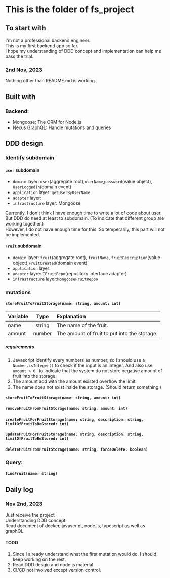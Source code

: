 # This is the folder of fs_project

## To start with
I'm not a professional backend engineer.<br>
This is my first backend app so far.<br>
I hope my understanding of DDD concept and implementation can help me pass the trial.<br>
### 2nd Nov, 2023
Nothing other than README.md is working.

## Built with
### Backend:
- Mongoose: The ORM for Node.js
- Nexus GraphQL: Handle mutations and queries

## DDD design

### Identify subdomain
#### `user` subdomain
 - `domain` layer: `user`(aggregate root),`userName`,`password`(value object), `UserLoggedIn`(domain event)
 - `application` layer: `getUserByUserName`
 - `adapter` layer:
 - `infrastructure` layer: Mongoose

Currently, I don't think I have enough time to write a lot of code about user.<br>
But DDD do need at least to subdomain. (To indicate that different group are working together.)<br>
However, I do not have enough time for this. So temperarily, this part will not be implemented.<br>

#### `Fruit` subdomain
  - `domain` layer: `fruit`(aggregate root), `fruitName`, `fruitDescription`(value object),`FruitCreated`(domain event)
  - `application` layer: 
  - `adapter` layre: `IFruitRepo`(repository interface adapter)
  - `infrastructure` layer:`MongooseFruitReppo`


### **mutations**
#### `storeFruitToFruitStorage(name: string, amount: int)`
| Variable | Type | Explanation |
| --- | :---: | :--- |
| name | string | The name of the fruit. |
| amount | number | The amount of fruit to put into the storage. |
##### requirements
1. Javascript identify every numbers as number, so I should use a `Number.isInteger()` to check if the input is an integer. And also use `amount > 0 ` to indicate that the system do not store negative amount of fruit into the storage.
2. The amount add with the amount existed overflow the limit.
3. The name does not exist inside the storage. (Should return something.)

#### `storeFruitToFruitStorage(name: string, amount: int)`

#### `removeFruitFromFruitStorage(name: string, amount: int)`

#### `createFruitForFruitStorage(name: string, description: string, limitOfFruitToBeStored: int)`

#### `updateFruitForFruitStorage(name: string, description: string, limitOfFruitToBeStored: int)`

#### `deleteFruitFromFruitStorage(name: string, forceDelete: boolean)`

### **Query:**

#### `findFruit(name: string)`

## Daily log

### Nov 2nd, 2023
Just receive the project<br>
Understanding DDD concept.<br>
Read document of docker, javascript, node.js, typescript as well as graphQL.<br>
#### TODO
1. Since I already understand what the first mutation would do. I should keep working on the rest.
2. Read DDD desgin and node.js material
3. CI/CD not involved except version control.
